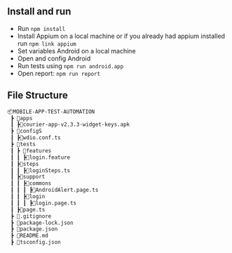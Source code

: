 ## Install and run

- Run `npm install`
- Install Appium on a local machine or if you already had appium installed run `npm link appium`
- Set variables Android on a local machine
- Open and config Android
- Run tests using `npm run android.app`
- Open report: `npm run report`

## File Structure
```bash
📦MOBILE-APP-TEST-AUTOMATION
 ┣ 📂apps  
 ┃ ┣📜courier-app-v2.3.3-widget-keys.apk
 ┣ 📂configS  
 ┃ ┣📜wdio.conf.ts
 ┣ 📂tests  
 ┃ ┣ 📂features  
 ┃ ┃ ┣📜login.feature
 ┃ ┣📂steps  
 ┃ ┃ ┣📜loginSteps.ts
 ┃ ┣📂support
 ┃ ┃ ┣📂commons
 ┃ ┃ ┃ ┣📜AndroidAlert.page.ts
 ┃ ┃ ┣📂login
 ┃ ┃ ┃ ┣📜login.page.ts
 ┃ ┣📜page.ts
 ┣ 📜.gitignore
 ┣ 📜package-lock.json
 ┣ 📜package.json
 ┣ 📜README.md
 ┣ 📜tsconfig.json
```